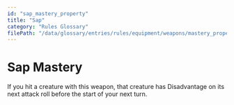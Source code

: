 ```yaml
---
id: "sap_mastery_property"
title: "Sap"
category: "Rules Glossary"
filePath: "/data/glossary/entries/rules/equipment/weapons/mastery_properties/sap.md"
---
```

# Sap Mastery
If you hit a creature with this weapon, that creature has Disadvantage on its next attack roll before the start of your next turn.
